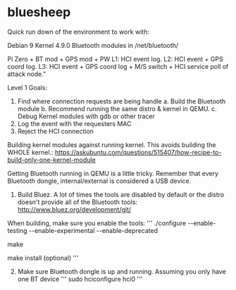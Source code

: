 # bluesheep
Quick run down of the environment to work with:

Debian 9
Kernel 4.9.0
Bluetooth modules in /net/bluetooth/

Pi Zero + BT mod + GPS mod + PW
L1: HCI event log.
L2: HCI event + GPS coord log.
L3: HCI event + GPS coord log + M/S switch + HCI service poll of attack node."

Level 1 Goals: 

1. Find where connection requests are being handle
    a. Build the Bluetooth module 
    b. Recommend running the same distro & kernel in QEMU.
    c. Debug Kernel modules with gdb or other tracer
2. Log the event with the requesters MAC
3. Reject the HCI connection

Building kernel modules against running kernel. This avoids building the WHOLE kernel.:
https://askubuntu.com/questions/515407/how-recipe-to-build-only-one-kernel-module

Getting Bluetooth running in QEMU is a little tricky. Remember that every Bluetooth dongle, internal/external is considered a USB device.


1. Build Bluez. A lot of times the tools are disabled by default or the distro doesn't provide all of the Bluetooth tools: http://www.bluez.org/development/git/

When building, make sure you enable the tools:
'''
./configure --enable-testing --enable-experimental --enable-deprecated

make

make install (optional)
'''

2. Make sure Bluetooth dongle is up and running. Assuming you only have one BT device
'''
sudo hciconfigure hci0
'''


